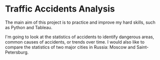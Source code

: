 # Traffic Accidents Analysis
The main aim of this project is to practice and improve my hard skills, such as Python and Tableau. 

I'm going to look at the statistics of accidents to identify dangerous areas, common causes of accidents, or trends over time. I would also like to compare the statistics of two major cities in Russia: Moscow and Saint-Petersburg. 
